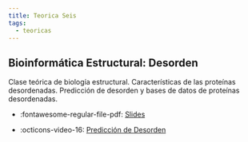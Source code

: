 ```yaml
---
title: Teorica Seis
tags: 
  - teoricas
---
```


## Bioinformática Estructural: Desorden

Clase teórica de biología estructural. Características de las proteínas desordenadas. Predicción de desorden y bases de datos de proteínas desordenadas.

* :fontawesome-regular-file-pdf: [Slides](https://drive.google.com/file/d/1GwRz6lzTC3qJ9rzIVwpzeVgYJRH9kUj-/view?usp=sharing)

* :octicons-video-16: [Predicción de Desorden](https://youtu.be/S8y-jwnbYvg)
